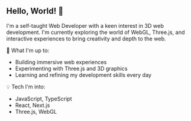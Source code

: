 ## Hello, World! 👋
I'm a self-taught Web Developer with a keen interest in 3D web development. I'm currently exploring the world of WebGL, Three.js, and interactive experiences to bring creativity and depth to the web.

🚀 What I'm up to:

- Building immersive web experiences
- Experimenting with Three.js and 3D graphics
- Learning and refining my development skills every day
  
💡 Tech I'm into:

- JavaScript, TypeScript
- React, Next.js
- Three.js, WebGL
